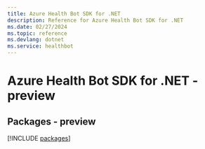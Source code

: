 ```yaml
---
title: Azure Health Bot SDK for .NET
description: Reference for Azure Health Bot SDK for .NET
ms.date: 02/27/2024
ms.topic: reference
ms.devlang: dotnet
ms.service: healthbot
---
```

# Azure Health Bot SDK for .NET - preview
## Packages - preview
[!INCLUDE [packages](health-bot-index.md)]